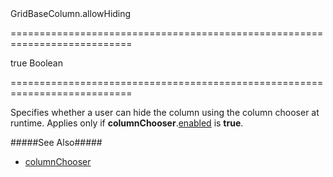 <!--id-->GridBaseColumn.allowHiding<!--/id-->
===========================================================================
<!--default-->true<!--/default-->
<!--type-->Boolean<!--/type-->
===========================================================================

<!--shortDescription-->
Specifies whether a user can hide the column using the column chooser at runtime. Applies only if **columnChooser**.[enabled]({basewidgetpath}/Configuration/columnChooser/#enabled) is **true**.
<!--/shortDescription-->

<!--fullDescription-->
#####See Also#####
- [columnChooser]({basewidgetpath}/Configuration/columnChooser/)
<!--/fullDescription-->